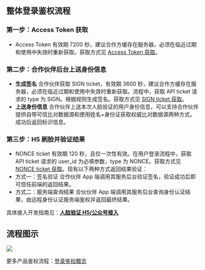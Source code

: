 
## 整体登录鉴权流程
### 第一步：Access Token 获取
- Access Token 有效期 7200 秒，建议合作方缓存在服务器，必须在临近过期和使用中失效时重新获取。获取方式见 [Access Token 获取](http://tce.fsphere.cn/document/product/655/13813)。

### 第二步：合作伙伴后台上送身份信息
- **生成签名**
  合作伙伴获取 SIGN ticket，有效期 3600 秒，建议合作方缓存在服务器，必须在临近过期和使用中失效时重新获取。流程中，获取 API ticket 请求的 type 为 SIGN。根据规则生成签名。获取方式见 [SIGN ticket 获取](http://tce.fsphere.cn/document/product/655/13815)。
- **上送身份信息** 
  合作伙伴上送本次人脸验证的用户身份信息，可以支持合作伙伴提供自带可信比对数据源和使用姓名+身份证获取权威比对数据源两种方式。成功后返回标识信息。

### 第三步：H5 刷脸并验证结果
- NONCE ticket 有效期 120 秒，且仅一次性有效。在用户登录流程中，获取 API ticket 请求的 user_id 为必填参数，type 为 NONCE。获取方式见 [NONCE ticket 获取](http://tce.fsphere.cn/document/product/655/13816)。现有以下两种方式返回结果验证：
 - 方式一：签名验证
     合作伙伴 App 端调用其服务后台验证签名，验证成功后即可信任前端的返回结果。
 - 方式二：服务端查询结果
     合伙伙伴 App 端调用其服务后台查询身份认证结果，由远程身份认证服务端鉴权并返回最终结果。

具体接入开发指南见：[**人脸验证 H5/公众号接入**](http://tce.fsphere.cn/document/product/655/13829)
## 流程图示
![](http://imgcache.tce.fsphere.cn/image/mc.qcloudimg.com/static/img/b90c72204bd9f41c3308708ab0bb4e36/face+h5.png)



更多产品鉴权流程：[登录鉴权概览](http://tce.fsphere.cn/document/product/655/13663)
